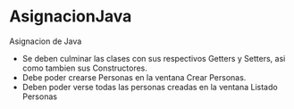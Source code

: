 # AsignacionJava
Asignacion de Java

* Se deben culminar las clases con sus respectivos Getters y Setters, asi como tambien sus Constructores.
* Debe poder crearse Personas en la ventana Crear Personas.
* Deben poder verse todas las personas creadas en la ventana Listado Personas
